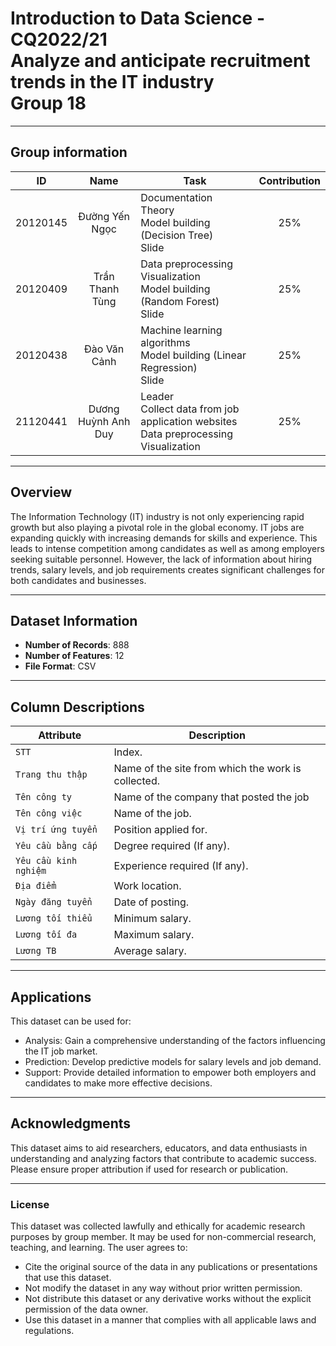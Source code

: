 # Introduction to Data Science - CQ2022/21<br>Analyze and anticipate recruitment trends in the IT industry<br>Group 18

---

## Group information
|**ID**  |**Name**           |**Task**                                                                                   |**Contribution**|
|--------|:-----------------:|-------------------------------------------------------------------------------------------|:--------------:|
|20120145|Đường Yến Ngọc     |Documentation<br>Theory<br>Model building (Decision Tree)<br>Slide                         |25%             |
|20120409|Trần Thanh Tùng    |Data preprocessing<br>Visualization<br>Model building (Random Forest)<br>Slide             |25%             |
|20120438|Đào Văn Cảnh       |Machine learning algorithms<br>Model building (Linear Regression)<br>Slide                 |25%             |
|21120441|Dương Huỳnh Anh Duy|Leader<br>Collect data from job application websites<br>Data preprocessing<br>Visualization|25%             |

---

## Overview
The Information Technology (IT) industry is not only experiencing rapid growth but also playing a pivotal role in the global economy. IT jobs are expanding quickly with increasing demands for skills and experience. This leads to intense competition among candidates as well as among employers seeking suitable personnel.
However, the lack of information about hiring trends, salary levels, and job requirements creates significant challenges for both candidates and businesses.

---

## Dataset Information

- **Number of Records**: 888
- **Number of Features**: 12  
- **File Format**: CSV  

---

## Column Descriptions

| **Attribute**        | **Description**                                   |
|----------------------|---------------------------------------------------|
| `STT`                | Index.                                            |
| `Trang thu thập`     | Name of the site from which the work is collected.|
| `Tên công ty`        | Name of the company that posted the job           |
| `Tên công việc`      | Name of the job.                                  |
| `Vị trí ứng tuyển`   | Position applied for.                             |
| `Yêu cầu bằng cấp`   | Degree required (If any).                         |
| `Yêu cầu kinh nghiệm`| Experience required (If any).                     |
| `Địa điểm`           | Work location.                                    |
| `Ngày đăng tuyển`    | Date of posting.                                  |
| `Lương tối thiểu`    | Minimum salary.                                   |
| `Lương tối đa`       | Maximum salary.                                   |
| `Lương TB`           | Average salary.                                   |


---

## Applications

This dataset can be used for:
- Analysis: Gain a comprehensive understanding of the factors influencing the IT job market.
- Prediction: Develop predictive models for salary levels and job demand.
- Support: Provide detailed information to empower both employers and candidates to make more effective decisions.

---

## Acknowledgments
This dataset aims to aid researchers, educators, and data enthusiasts in understanding and analyzing factors that contribute to academic success. Please ensure proper attribution if used for research or publication. 

--- 

### License
This dataset was collected lawfully and ethically for academic research purposes by group member. It may be used for non-commercial research, teaching, and learning. The user agrees to:
- Cite the original source of the data in any publications or presentations that use this dataset.
- Not modify the dataset in any way without prior written permission.
- Not distribute this dataset or any derivative works without the explicit permission of the data owner.
- Use this dataset in a manner that complies with all applicable laws and regulations.
